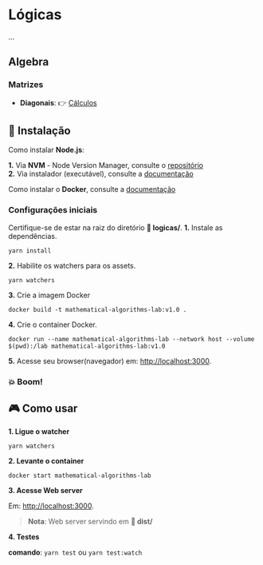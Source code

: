# Lógicas

...

## Algebra

### Matrizes

*  __Diagonais__: :point_right: [Cálculos](src/js/diagonals)
## :electric_plug: Instalação

Como instalar **Node.js**:   

__1.__ Via **NVM** - Node Version Manager, consulte o [repositório](https://github.com/nvm-sh/nvm)   
__2.__ Via instalador (executável), consulte a [documentação](https://nodejs.org/en/download)
 
Como instalar o **Docker**, consulte a [documentação](https://docs.docker.com/get-docker)

### Configurações iniciais

Certifique-se de estar na raiz do diretório **:open_file_folder: logicas/**.
__1.__ Instale as dependências.

```yarn install```

__2.__ Habilite os watchers para os assets.

```yarn watchers```

__3.__ Crie a imagem Docker

```docker build -t mathematical-algorithms-lab:v1.0 .```

__4.__ Crie o container Docker.

```docker run --name mathematical-algorithms-lab --network host --volume $(pwd):/lab mathematical-algorithms-lab:v1.0```

__5.__ Acesse seu browser(navegador) em: [http://localhost:3000](http://localhost:3000).

### :boom: Boom!
## :video_game: Como usar

__1. Ligue o watcher__

```yarn watchers```

__2. Levante o container__

```docker start mathematical-algorithms-lab```

__3. Acesse Web server__

Em: [http://localhost:3000](http://localhost:3000).

> __Nota__: Web server servindo em **:open_file_folder: dist/**

__4. Testes__

__comando__: ```yarn test``` ou ```yarn test:watch```